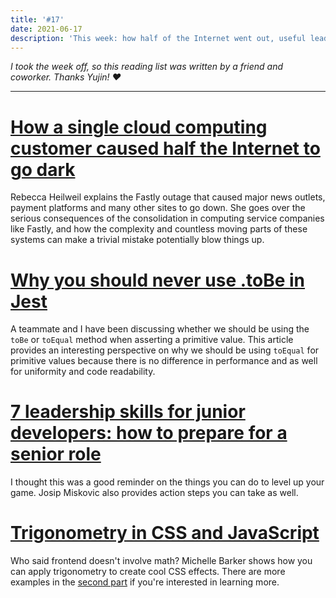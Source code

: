 ```yaml
---
title: '#17'
date: 2021-06-17
description: 'This week: how half of the Internet went out, useful leadership skills for a senior role, a Jest testing tip, and using trigonometry with CSS & JS.'
---
```


_I took the week off, so this reading list was written by a friend and coworker. Thanks Yujin! ❤️_

---

# [How a single cloud computing customer caused half the Internet to go dark](https://www.vox.com/recode/2021/6/8/22524024/fastly-web-outage-news-websites)

Rebecca Heilweil explains the Fastly outage that caused major news outlets, payment platforms and many other sites to go down. She goes over the serious consequences of the consolidation in computing service companies like Fastly, and how the complexity and countless moving parts of these systems can make a trivial mistake potentially blow things up.

# [Why you should never use .toBe in Jest](https://dev.to/thejaredwilcurt/why-you-should-never-use-tobe-in-jest-48ca)

A teammate and I have been discussing whether we should be using the `toBe` or `toEqual` method when asserting a primitive value. This article provides an interesting perspective on why we should be using `toEqual` for primitive values because there is no difference in performance and as well for uniformity and code readability.

# [7 leadership skills for junior developers: how to prepare for a senior role](https://simpleprogrammer.com/7-leadership-skills-senior-developer/)

I thought this was a good reminder on the things you can do to level up your game. Josip Miskovic also provides action steps you can take as well.

# [Trigonometry in CSS and JavaScript](https://tympanus.net/codrops/2021/06/01/trigonometry-in-css-and-javascript-introduction-to-trigonometry/)

Who said frontend doesn't involve math? Michelle Barker shows how you can apply trigonometry to create cool CSS effects. There are more examples in the [second part](https://tympanus.net/codrops/2021/06/02/trigonometry-in-css-and-javascript-getting-creative-with-trigonometric-functions/) if you're interested in learning more.
